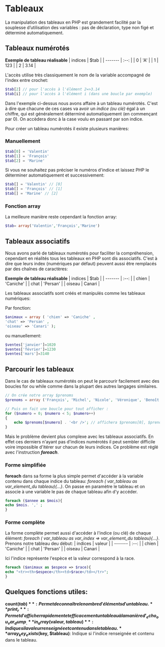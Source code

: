 <div id="tableaux">

# Tableaux

La manipulation des tableaux en PHP est grandement facilité par la souplesse d’utilisation des variables : pas de déclaration, type non figé et déterminé automatiquement.

## Tableaux numérotés

**Exemple de tableau réalisable**
| indices | $tab |
| ------- | :--: |
| 0 | 'A' |
| 1 | 123 |
| 2 | 3.14 |

L'accès utilise très classiquement le nom de la variable accompagné de l'index entre crochet:

```php
$tab[2] // pour l'accès à l'élément 2=>3.14
$tab[i] // pour l'accès à l'élément i (dans une boucle par exemple)
```

Dans l'exemple ci-dessus nous avons affaire à un tableau numérotés. C'est à dire que chacune de ces cases va avoir un _indice (ou clé)_ égal à un chiffre, qui est généralement déterminé automatiquement (en commençant par 0). On accèdera donc à la case voulu en passant par son indice.

Pour créer un tableau numérotés il existe plusieurs manières:

### Manuellement

```php
$tab[0] = 'Valentin'
$tab[1] = 'François'
$tab[2] = 'Marine'
```

Si vous ne souhaitez pas préciser le numéros d'indice et laissez PHP le déterminer automatiquement et successivement:

```php
$tab[] = 'Valentin' // [0]
$tab[] = 'François' // [1]
$tab[] = 'Marine' // [2]
```

### Fonction array

La meilleure manière reste cependant la fonction array:

```php
$tab= array('Valentin','François','Marine')
```

## Tableaux associatifs

Nous avons parlé de tableaux numérotés pour faciliter la compréhension, cependant en réalités tous les tableaux en PHP sont dis associatifs. C'est à dire que leurs index (numériques par défaut) peuvent aussi être remplacés par des chaînes de caractères:

**Exemple de tableau réalisable**
| indices | $tab |
| ------- | :--: |
| chien | 'Caniche' |
| chat | 'Persan' |
| oiseau | Canari |

Les tableaux associatifs sont créés et manipulés comme les tableaux numériques:

Par fonction:

```php
$animaux = array ( 'chien' => 'Caniche' ,
'chat' => 'Persan' ,
'oiseau' => 'Canari' );
```

ou manuellement:

```php
$ventes['janvier']=1020
$ventes['février']=1230
$ventes['mars']=3140
```

## Parcourir les tableaux

Dans le cas de tableaux numérotés on peut le parcourir facilement avec des boucles for ou while comme dans la plupart des autres langages similaires.

```php
// On crée notre array $prenoms
$prenoms = array ('François', 'Michel', 'Nicole', 'Véronique', 'Benoît');

// Puis on fait une boucle pour tout afficher :
for ($numero = 0; $numero < 5; $numero++)
{
    echo $prenoms[$numero] . '<br />'; // affichera $prenoms[0], $prenoms[1] etc.
}
```

Mais le problème devient plus complexe avec les tableaux associatifs. En effet ces derniers n'ayant pas d'indices numérotés il peut sembler difficile voire impossible d'itérer sur chacun de leurs indices.
Ce problème est réglé avec l'instruction **_foreach_**.

### Forme simplifiée

**foreach** dans sa forme la plus simple permet d'accéder à la variable contenu dans chaque indice du tableau: _foreach ( var_tableau as var_element_du tableau){...}_.
On passe en paramètre le tableau et on associe à une variable le pas de chaque tableau afin d'y accéder.

```php
foreach ($annee as $mois){
echo $mois. ',' ;
}
```

### Forme complète

La forme complète permet aussi d'accéder à l'indice (ou clé) de chaque élément: _foreach ( var_tableau as var_index => var_element_du tableau){...}_.
Prenons notre tableau deu début:
| indices | valeur |
| ------- | :--: |
| chien | 'Caniche' |
| chat | 'Persan' |
| oiseau | Canari |

Ici l'indice représente l'espèce et la valeur correspond à la race.

```php
foreach ($animaux as $espece => $race){
echo "<tr><th>$espece</th><td>$race</td></tr>";
}
```

## Quelques fonctions utiles:

**count($tab)**: Permet de connaître le nombre d'éléments d'un tableau.
**print_r**: Permet d'afficher rapidement et efficacement un tableau à la manière d'_echo_ ou _var_dump_.
**in_array($valeur, $tableau)**: Indique si la valeur renseignée et contenu dans le tableau.
**array_key_exists($key, $tableau)**: Indique si l'indice renseignée et contenu dans le tableau.

</div>
